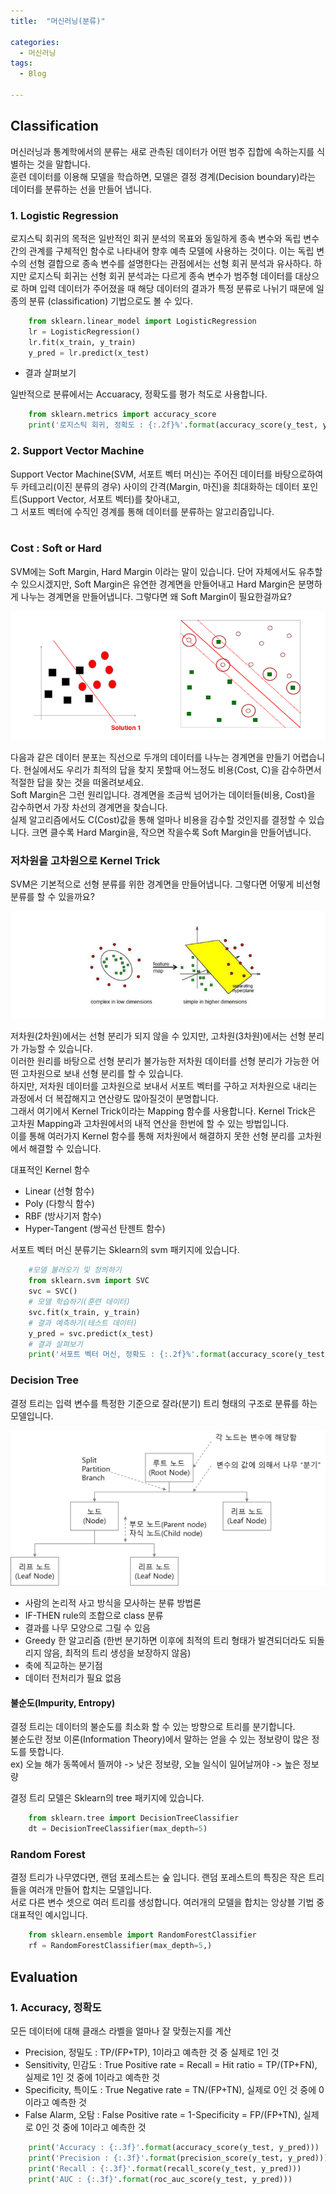 ```yaml
---
title:  "머신러닝(분류)"

categories:
  - 머신러닝
tags:
  - Blog

---
```


## Classification

머신러닝과 통계학에서의 분류는 새로 관측된 데이터가 어떤 범주 집합에 속하는지를 식별하는 것을 말합니다. <br>
훈련 데이터를 이용해 모델을 학습하면, 모델은 결정 경계(Decision boundary)라는 데이터를 분류하는 선을 만들어 냅니다.<br>

### 1. Logistic Regression

로지스틱 회귀의 목적은 일반적인 회귀 분석의 목표와 동일하게 종속 변수와 독립 변수간의 관계를 구체적인 함수로 나타내어 향후 예측 모델에 사용하는 것이다. 이는 독립 변수의 선형 결합으로 종속 변수를 설명한다는 관점에서는 선형 회귀 분석과 유사하다. 하지만 로지스틱 회귀는 선형 회귀 분석과는 다르게 종속 변수가 범주형 데이터를 대상으로 하며 입력 데이터가 주어졌을 때 해당 데이터의 결과가 특정 분류로 나뉘기 때문에 일종의 분류 (classification) 기법으로도 볼 수 있다.

```python
    from sklearn.linear_model import LogisticRegression
    lr = LogisticRegression()
    lr.fit(x_train, y_train)
    y_pred = lr.predict(x_test)     

```

+ 결과 살펴보기

일반적으로 분류에서는 Accuaracy, 정확도를 평가 척도로 사용합니다.

```python
    from sklearn.metrics import accuracy_score
    print('로지스틱 회귀, 정확도 : {:.2f}%'.format(accuracy_score(y_test, y_pred)*100))
```

### 2. Support Vector Machine

Support Vector Machine(SVM, 서포트 벡터 머신)는 주어진 데이터를 바탕으로하여 두 카테고리(이진 분류의 경우) 사이의 간격(Margin, 마진)을 최대화하는 데이터 포인트(Support Vector, 서포트 벡터)를 찾아내고, <br>
그 서포트 벡터에 수직인 경계를 통해 데이터를 분류하는 알고리즘입니다.<br><br>

### Cost : Soft or Hard
SVM에는 Soft Margin, Hard Margin 이라는 말이 있습니다. 단어 자체에서도 유추할 수 있으시겠지만, Soft Margin은 유연한 경계면을 만들어내고 Hard Margin은 분명하게 나누는 경계면을 만들어냅니다. 그렇다면 왜 Soft Margin이 필요한걸까요?

![GitHub Logo](/image/Softmargin.png)


다음과 같은 데이터 분포는 직선으로 두개의 데이터를 나누는 경계면을 만들기 어렵습니다. 현실에서도 우리가 최적의 답을 찾지 못할때 어느정도 비용(Cost, C)을 감수하면서 적절한 답을 찾는 것을 떠올려보세요.<br>
Soft Margin은 그런 원리입니다. 경계면을 조금씩 넘어가는 데이터들(비용, Cost)을 감수하면서 가장 차선의 경계면을 찾습니다.<br>
실제 알고리즘에서도 C(Cost)값을 통해 얼마나 비용을 감수할 것인지를 결정할 수 있습니다. 크면 클수록 Hard Margin을, 작으면 작을수록 Soft Margin을 만들어냅니다. <br>


### 저차원을 고차원으로 Kernel Trick
SVM은 기본적으로 선형 분류를 위한 경계면을 만들어냅니다. 그렇다면 어떻게 비선형 분류를 할 수 있을까요?<br>

![GitHub Logo](/image/Hyperplane.png)

저차원(2차원)에서는 선형 분리가 되지 않을 수 있지만, 고차원(3차원)에서는 선형 분리가 가능할 수 있습니다.<br>
이러한 원리를 바탕으로 선형 분리가 불가능한 저차원 데이터를 선형 분리가 가능한 어떤 고차원으로 보내 선형 분리를 할 수 있습니다.<br>
하지만, 저차원 데이터를 고차원으로 보내서 서포트 벡터를 구하고 저차원으로 내리는 과정에서 더 복잡해지고 연산량도 많아질것이 분명합니다. <br>
그래서 여기에서 Kernel Trick이라는 Mapping 함수를 사용합니다. Kernel Trick은 고차원 Mapping과 고차원에서의 내적 연산을 한번에 할 수 있는 방법입니다. <br>
이를 통해 여러가지 Kernel 함수를 통해 저차원에서 해결하지 못한 선형 분리를 고차원에서 해결할 수 있습니다.<br>

대표적인 Kernel 함수
- Linear (선형 함수)
- Poly   (다항식 함수)
- RBF    (방사기저 함수)
- Hyper-Tangent (쌍곡선 탄젠트 함수)

서포트 벡터 머신 분류기는 Sklearn의 svm 패키지에 있습니다.


```python
    #모델 불러오기 및 정의하기
    from sklearn.svm import SVC
    svc = SVC()
    # 모델 학습하기(훈련 데이터)
    svc.fit(x_train, y_train)
    # 결과 예측하기(테스트 데이터)
    y_pred = svc.predict(x_test)
    # 결과 살펴보기
    print('서포트 벡터 머신, 정확도 : {:.2f}%'.format(accuracy_score(y_test, y_pred)*100))
 ```

### Decision Tree

결정 트리는 입력 변수를 특정한 기준으로 잘라(분기) 트리 형태의 구조로 분류를 하는 모델입니다.

![GitHub Logo](/image/DTDesc.png)

* 사람의 논리적 사고 방식을 모사하는 분류 방법론
* IF-THEN rule의 조합으로 class 분류
* 결과를 나무 모양으로 그릴 수 있음
* Greedy 한 알고리즘 (한번 분기하면 이후에 최적의 트리 형태가 발견되더라도 되돌리지 않음, 최적의 트리 생성을 보장하지 않음)
* 축에 직교하는 분기점
* 데이터 전처리가 필요 없음

#### 불순도(Impurity, Entropy)
결정 트리는 데이터의 불순도를 최소화 할 수 있는 방향으로 트리를 분기합니다. <br>
불순도란 정보 이론(Information Theory)에서 말하는 얻을 수 있는 정보량이 많은 정도를 뜻합니다. <br>
ex) 오늘 해가 동쪽에서 뜰꺼야 -> 낮은 정보량, 오늘 일식이 일어날꺼야 -> 높은 정보량 <br>

결정 트리 모델은 Sklearn의 tree 패키지에 있습니다.

```python
    from sklearn.tree import DecisionTreeClassifier
    dt = DecisionTreeClassifier(max_depth=5)
```

### Random Forest

결정 트리가 나무였다면, 랜덤 포레스트는 숲 입니다. 랜덤 포레스트의 특징은 작은 트리들을 여러개 만들어 합치는 모델입니다.<br>
서로 다른 변수 셋으로 여러 트리를 생성합니다. 여러개의 모델을 합치는 앙상블 기법 중 대표적인 예시입니다.

```python
    from sklearn.ensemble import RandomForestClassifier
    rf = RandomForestClassifier(max_depth=5,)
```

## Evaluation 

### 1. Accuracy, 정확도

모든 데이터에 대해 클래스 라벨을 얼마나 잘 맞췄는지를 계산 

* Precision, 정밀도  : TP/(FP+TP), 1이라고 예측한 것 중 실제로 1인 것
* Sensitivity, 민감도 : True Positive rate = Recall = Hit ratio = TP/(TP+FN), 실제로 1인 것 중에 1이라고 예측한 것
* Specificity, 특이도 : True Negative rate = TN/(FP+TN), 실제로 0인 것 중에 0이라고 예측한 것 
* False Alarm, 오탐 : False Positive rate = 1-Specificity = FP/(FP+TN), 실제로 0인 것 중에 1이라고 예측한 것

```python
    print('Accuracy : {:.3f}'.format(accuracy_score(y_test, y_pred)))
    print('Precision : {:.3f}'.format(precision_score(y_test, y_pred)))
    print('Recall : {:.3f}'.format(recall_score(y_test, y_pred)))
    print('AUC : {:.3f}'.format(roc_auc_score(y_test, y_pred)))
```